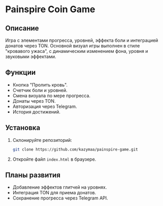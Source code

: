 # Painspire Coin Game

## Описание
Игра с элементами прогресса, уровней, эффекта боли и интеграцией донатов через TON. Основной визуал игры выполнен в стиле "кровавого ужаса", с динамическим изменением фона, уровня и звуковыми эффектами.

## Функции
- Кнопка "Пролить кровь".
- Счетчик боли и уровней.
- Смена визуала по мере прогресса.
- Донаты через TON.
- Авторизация через Telegram.
- История достижений.

## Установка
1. Склонируйте репозиторий:
   ```bash
   git clone https://github.com/kazymaa/painspire-game.git
   ```
2. Откройте файл `index.html` в браузере.

## Планы развития
- Добавление эффектов глитчей на уровнях.
- Интеграция TON для приема донатов.
- Сохранение прогресса через Telegram API.
